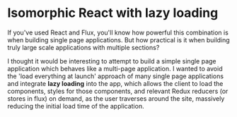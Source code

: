 # Isomorphic React with lazy loading

If you've used React and Flux, you'll know how powerful this combination is when
building single page applications. But how practical is it when building truly large scale
applications with multiple sections?

I thought it would be interesting to attempt to build a simple single page application
which behaves like a multi-page application. I wanted to avoid the 'load everything at launch'
approach of many single page applications and integrate **lazy loading** into the app,
which allows the client to load the components, styles for those components, and
relevant Redux reducers (or stores in flux) on demand, as the user traverses around the site,
massively reducing the initial load time of the application.
